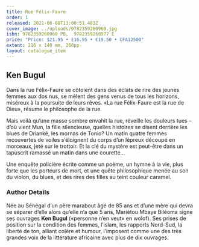 ```yaml
---
title: Rue Félix-Faure
order: 1
released: 2021-06-08T13:00:51.483Z
cover_image: ../uploads/9782359260960.jpg
isbn: 9782359260960 PB,  9782359260977 E
price: "Price: $21.95 • £16.95 • €19.50 • CFA12500"
extent: 216 x 140 mm, 260pp
layout: catalogue_item
---
```

## Ken Bugul

Dans la rue Félix-Faure se côtoient dans des éclats de rire des jeunes femmes aux dos nus, se mêlent des gens venus de tous les horizons, miséreux à la poursuite de leurs rêves. «La rue Félix-Faure est la rue de Dieu», résume le philosophe de la rue.

Mais voilà qu’une masse sombre envahit la rue, réveille les douleurs tues – d’où vient Mun, la fille silencieuse, quelles histoires se disent derrière les blues de Drianké, les mornas de Tonio? Un matin quatre femmes recouvertes de voiles s’éloignent du corps d’un lépreux découpé en morceaux, jeté sur le trottoir. Et la clé du mystère est peut-être dans un tapuscrit ramassé un matin dans une courette…

Une enquête policière écrite comme un poème, un hymne à la vie, plus forte que les porteurs de mort, et une quête philosophique menée au son du violon, du blues, et des rires des filles au teint couleur caramel.

### Author Details

Née au Sénégal d’un père marabout âgé de 85 ans et d’une mère qui devra se séparer d’elle alors qu’elle n’a que 5 ans, Mariètou Mbaye Biléoma signe ses ouvrages **Ken Bugul** («personne n’en veut» en wolof). Ses prises de position sur la condition des femmes, l’islam, les rapports Nord-Sud, la liberté de ton, alliant colère et humour, l’imposent comme une des très grandes voix de la littérature africaine avec plus de dix ouvrages.
